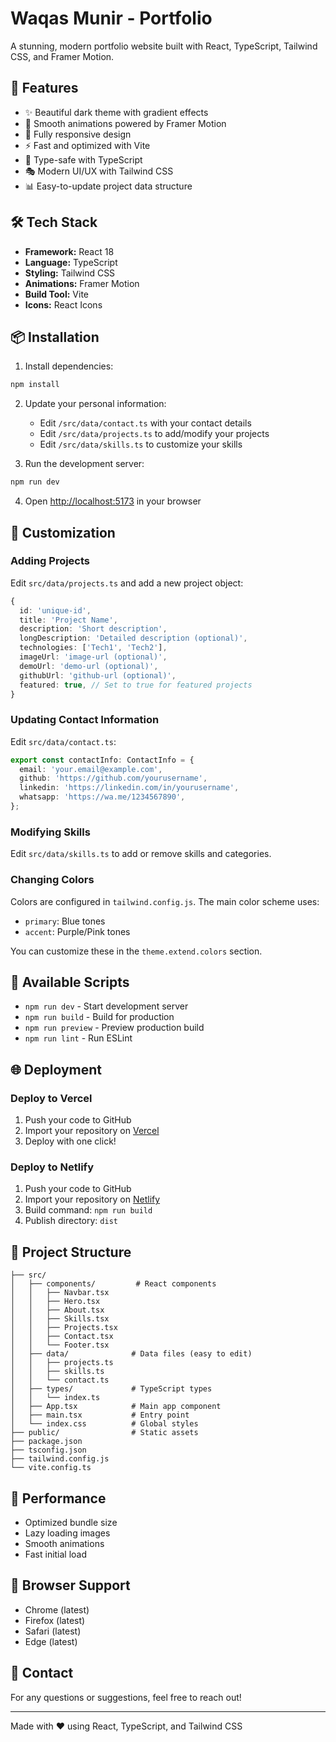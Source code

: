 # Waqas Munir - Portfolio

A stunning, modern portfolio website built with React, TypeScript, Tailwind CSS, and Framer Motion.

## 🚀 Features

- ✨ Beautiful dark theme with gradient effects
- 🎨 Smooth animations powered by Framer Motion
- 📱 Fully responsive design
- ⚡ Fast and optimized with Vite
- 🎯 Type-safe with TypeScript
- 🎭 Modern UI/UX with Tailwind CSS
- 📊 Easy-to-update project data structure

## 🛠️ Tech Stack

- **Framework:** React 18
- **Language:** TypeScript
- **Styling:** Tailwind CSS
- **Animations:** Framer Motion
- **Build Tool:** Vite
- **Icons:** React Icons

## 📦 Installation

1. Install dependencies:
```bash
npm install
```

2. Update your personal information:
   - Edit `/src/data/contact.ts` with your contact details
   - Edit `/src/data/projects.ts` to add/modify your projects
   - Edit `/src/data/skills.ts` to customize your skills

3. Run the development server:
```bash
npm run dev
```

4. Open [http://localhost:5173](http://localhost:5173) in your browser

## 🎨 Customization

### Adding Projects

Edit `src/data/projects.ts` and add a new project object:

```typescript
{
  id: 'unique-id',
  title: 'Project Name',
  description: 'Short description',
  longDescription: 'Detailed description (optional)',
  technologies: ['Tech1', 'Tech2'],
  imageUrl: 'image-url (optional)',
  demoUrl: 'demo-url (optional)',
  githubUrl: 'github-url (optional)',
  featured: true, // Set to true for featured projects
}
```

### Updating Contact Information

Edit `src/data/contact.ts`:

```typescript
export const contactInfo: ContactInfo = {
  email: 'your.email@example.com',
  github: 'https://github.com/yourusername',
  linkedin: 'https://linkedin.com/in/yourusername',
  whatsapp: 'https://wa.me/1234567890',
};
```

### Modifying Skills

Edit `src/data/skills.ts` to add or remove skills and categories.

### Changing Colors

Colors are configured in `tailwind.config.js`. The main color scheme uses:
- `primary`: Blue tones
- `accent`: Purple/Pink tones

You can customize these in the `theme.extend.colors` section.

## 📝 Available Scripts

- `npm run dev` - Start development server
- `npm run build` - Build for production
- `npm run preview` - Preview production build
- `npm run lint` - Run ESLint

## 🌐 Deployment

### Deploy to Vercel

1. Push your code to GitHub
2. Import your repository on [Vercel](https://vercel.com)
3. Deploy with one click!

### Deploy to Netlify

1. Push your code to GitHub
2. Import your repository on [Netlify](https://netlify.com)
3. Build command: `npm run build`
4. Publish directory: `dist`

## 📄 Project Structure

```
├── src/
│   ├── components/         # React components
│   │   ├── Navbar.tsx
│   │   ├── Hero.tsx
│   │   ├── About.tsx
│   │   ├── Skills.tsx
│   │   ├── Projects.tsx
│   │   ├── Contact.tsx
│   │   └── Footer.tsx
│   ├── data/              # Data files (easy to edit)
│   │   ├── projects.ts
│   │   ├── skills.ts
│   │   └── contact.ts
│   ├── types/             # TypeScript types
│   │   └── index.ts
│   ├── App.tsx            # Main app component
│   ├── main.tsx           # Entry point
│   └── index.css          # Global styles
├── public/                # Static assets
├── package.json
├── tsconfig.json
├── tailwind.config.js
└── vite.config.ts
```

## 🎯 Performance

- Optimized bundle size
- Lazy loading images
- Smooth animations
- Fast initial load

## 📱 Browser Support

- Chrome (latest)
- Firefox (latest)
- Safari (latest)
- Edge (latest)

## 📧 Contact

For any questions or suggestions, feel free to reach out!

---

Made with ❤️ using React, TypeScript, and Tailwind CSS




